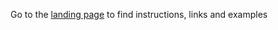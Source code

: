 Go to the [landing page](https://github.com/jcowey/translations/blob/main/landing.md) to find instructions, links and examples
